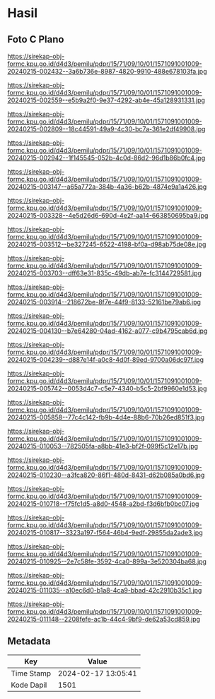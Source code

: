 # Hasil

## Foto C Plano

https://sirekap-obj-formc.kpu.go.id/d4d3/pemilu/pdpr/15/71/09/10/01/1571091001009-20240215-002432--3a6b736e-8987-4820-9910-488e678103fa.jpg

https://sirekap-obj-formc.kpu.go.id/d4d3/pemilu/pdpr/15/71/09/10/01/1571091001009-20240215-002559--e5b9a2f0-9e37-4292-ab4e-45a128931331.jpg

https://sirekap-obj-formc.kpu.go.id/d4d3/pemilu/pdpr/15/71/09/10/01/1571091001009-20240215-002809--18c44591-49a9-4c30-bc7a-361e2df49908.jpg

https://sirekap-obj-formc.kpu.go.id/d4d3/pemilu/pdpr/15/71/09/10/01/1571091001009-20240215-002942--1f145545-052b-4c0d-86d2-96d1b86b0fc4.jpg

https://sirekap-obj-formc.kpu.go.id/d4d3/pemilu/pdpr/15/71/09/10/01/1571091001009-20240215-003147--a65a772a-384b-4a36-b62b-4874e9a1a426.jpg

https://sirekap-obj-formc.kpu.go.id/d4d3/pemilu/pdpr/15/71/09/10/01/1571091001009-20240215-003328--4e5d26d6-690d-4e2f-aa14-663850695ba9.jpg

https://sirekap-obj-formc.kpu.go.id/d4d3/pemilu/pdpr/15/71/09/10/01/1571091001009-20240215-003512--be327245-6522-4198-bf0a-d98ab75de08e.jpg

https://sirekap-obj-formc.kpu.go.id/d4d3/pemilu/pdpr/15/71/09/10/01/1571091001009-20240215-003703--dff63e31-835c-49db-ab7e-fc3144729581.jpg

https://sirekap-obj-formc.kpu.go.id/d4d3/pemilu/pdpr/15/71/09/10/01/1571091001009-20240215-003914--218672be-8f7e-44f9-8133-52161be79ab6.jpg

https://sirekap-obj-formc.kpu.go.id/d4d3/pemilu/pdpr/15/71/09/10/01/1571091001009-20240215-004130--b7e64280-04ad-4162-a077-c9b4795cab6d.jpg

https://sirekap-obj-formc.kpu.go.id/d4d3/pemilu/pdpr/15/71/09/10/01/1571091001009-20240215-004239--d887e14f-a0c8-4d0f-89ed-9700a06dc97f.jpg

https://sirekap-obj-formc.kpu.go.id/d4d3/pemilu/pdpr/15/71/09/10/01/1571091001009-20240215-005742--0053d4c7-c5e7-4340-b5c5-2bf9960e1d53.jpg

https://sirekap-obj-formc.kpu.go.id/d4d3/pemilu/pdpr/15/71/09/10/01/1571091001009-20240215-005858--77c4c142-fb9b-4d4e-88b6-70b26ed851f3.jpg

https://sirekap-obj-formc.kpu.go.id/d4d3/pemilu/pdpr/15/71/09/10/01/1571091001009-20240215-010053--782505fa-a8bb-41e3-bf2f-099f5c12e17b.jpg

https://sirekap-obj-formc.kpu.go.id/d4d3/pemilu/pdpr/15/71/09/10/01/1571091001009-20240215-010230--a3fca820-86f1-480d-8431-d62b085a0bd6.jpg

https://sirekap-obj-formc.kpu.go.id/d4d3/pemilu/pdpr/15/71/09/10/01/1571091001009-20240215-010718--f75fc1d5-a8d0-4548-a2bd-f3d6bfb0bc07.jpg

https://sirekap-obj-formc.kpu.go.id/d4d3/pemilu/pdpr/15/71/09/10/01/1571091001009-20240215-010817--3323a197-f564-46b4-9edf-29855da2ade3.jpg

https://sirekap-obj-formc.kpu.go.id/d4d3/pemilu/pdpr/15/71/09/10/01/1571091001009-20240215-010925--2e7c58fe-3592-4ca0-899a-3e520304ba68.jpg

https://sirekap-obj-formc.kpu.go.id/d4d3/pemilu/pdpr/15/71/09/10/01/1571091001009-20240215-011035--a10ec6d0-b1a8-4ca9-bbad-42c2910b35c1.jpg

https://sirekap-obj-formc.kpu.go.id/d4d3/pemilu/pdpr/15/71/09/10/01/1571091001009-20240215-011148--2208fefe-ac1b-44c4-9bf9-de62a53cd859.jpg


## Metadata

| Key        | Value               |
| ---------- | ------------------- |
| Time Stamp | 2024-02-17 13:05:41 |
| Kode Dapil | 1501                |



